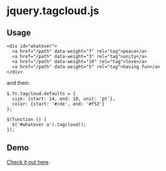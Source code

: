 jquery.tagcloud.js
==================

Usage
-----
    <div id="whatever">
      <a href="/path" data-weight="7" rel="tag">peace</a>
      <a href="/path" data-weight="3" rel="tag">unity</a>
      <a href="/path" data-weight="10" rel="tag">love</a>
      <a href="/path" data-weight="5" rel="tag">having fun</a>
    </div>

and then:

    $.fn.tagcloud.defaults = {
      size: {start: 14, end: 18, unit: 'pt'},
      color: {start: '#cde', end: '#f52'}
    };

    $(function () {
      $('#whatever a').tagcloud();
    });

Demo
----
[Check it out here](http://addywaddy.github.com/jquery.tagcloud.js/ "jquery.tagcloud.js Demo").

